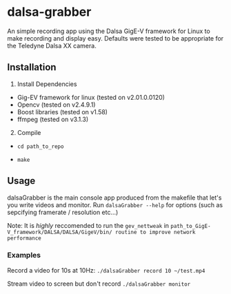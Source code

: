 # dalsa-grabber
An simple recording app using the Dalsa GigE-V framework for Linux to make recording and display easy.
Defaults were tested to be appropriate for the Teledyne Dalsa XX camera.

## Installation ##

1. Install Dependencies

* Gig-EV framework for linux (tested on v2.01.0.0120)
* Opencv (tested on v2.4.9.1)
* Boost libraries (tested on v1.58)
* ffmpeg (tested on v3.1.3)

2. Compile

  * `cd path_to_repo`
  
  * `make`

## Usage ##

dalsaGrabber is the main console app produced from the makefile that let's you  write videos and monitor. Run `dalsaGrabber --help` for options (such as sepcifying framerate / resolution etc...)

Note: It is *highly* reccomended to run the `gev_nettweak` in `path_to_GigE-V_framework/DALSA/DALSA/GigeV/bin/ routine to improve network performance`

### Examples ###

Record a video for 10s at 10Hz:
`./dalsaGrabber record 10 ~/test.mp4`

Stream video to screen but don't record
`./dalsaGrabber monitor`
